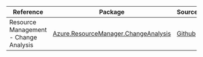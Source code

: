 | Reference | Package | Source |
|---|---|---|
|Resource Management - Change Analysis|[Azure.ResourceManager.ChangeAnalysis](https://www.nuget.org/packages/Azure.ResourceManager.ChangeAnalysis)|[Github](https://github.com/Azure/azure-sdk-for-net/blob/main/sdk/changeanalysis/Azure.ResourceManager.ChangeAnalysis)|
